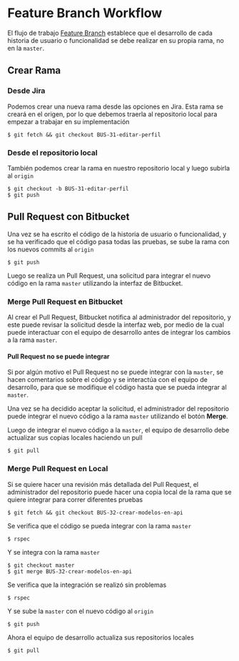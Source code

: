 # Feature Branch Workflow

El flujo de trabajo [Feature
Branch](https://www.atlassian.com/git/tutorials/comparing-workflows/feature-branch-workflow) establece que el desarrollo de cada historia de usuario o funcionalidad se debe realizar en su propia rama, no en la `master`.  

## Crear Rama

### Desde Jira

Podemos crear una nueva rama desde las opciones en Jira. Esta rama se
creará en el origen, por lo que debemos traerla al repositorio local
para empezar a trabajar en su implementación  

    $ git fetch && git checkout BUS-31-editar-perfil

### Desde el repositorio local

También podemos crear la rama en nuestro repositorio local y luego
subirla al `origin`  

    $ git checkout -b BUS-31-editar-perfil
    $ git push

## Pull Request con Bitbucket

Una vez se ha escrito el código de la historia de usuario o
funcionalidad, y se ha verificado que el código pasa todas las pruebas,
se sube la rama con los nuevos commits al `origin`  

    $ git push

Luego se realiza un Pull Request, una solicitud para integrar el nuevo código
en la rama `master` utilizando la interfaz de Bitbucket.  

### Merge Pull Request en Bitbucket

Al crear el Pull Request, Bitbucket notifica al administrador del
repositorio, y este puede revisar la solicitud desde la interfaz web,
por medio de la cual puede interactuar con el equipo de desarrollo antes
de integrar los cambios a la rama `master`.  

#### Pull Request no se puede integrar

Si por algún motivo el Pull Request no se puede integrar con la
`master`, se hacen comentarios sobre el código y se interactúa con el
equipo de desarrollo, para que se modifique el código hasta que se pueda
integrar al `master`.  

Una vez se ha decidido aceptar la solicitud, el administrador del
repositorio puede integrar el nuevo código a la rama `master` utilizando
el botón **Merge**.  

Luego de integrar el nuevo código a la `master`, el equipo de desarrollo
debe actualizar sus copias locales haciendo un pull  

    $ git pull

### Merge Pull Request en Local

Si se quiere hacer una revisión más detallada del Pull Request, el
administrador del repositorio puede hacer una copia local de la rama que
se quiere integrar para correr diferentes pruebas  

    $ git fetch && git checkout BUS-32-crear-modelos-en-api

Se verifica que el código se pueda integrar con la rama `master`  

    $ rspec

Y se integra con la rama `master`  

    $ git checkout master
    $ git merge BUS-32-crear-modelos-en-api

Se verifica que la integración se realizó sin problemas  

    $ rspec

Y se sube la `master` con el nuevo código al `origin`  

    $ git push

Ahora el equipo de desarrollo actualiza sus repositorios locales  

    $ git pull


